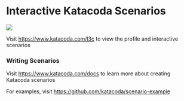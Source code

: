 # Interactive Katacoda Scenarios

[![](http://shields.katacoda.com/katacoda/l3c/count.svg)](https://www.katacoda.com/l3c "Get your profile on Katacoda.com")

Visit https://www.katacoda.com/l3c to view the profile and interactive scenarios

### Writing Scenarios
Visit https://www.katacoda.com/docs to learn more about creating Katacoda scenarios

For examples, visit https://github.com/katacoda/scenario-example
